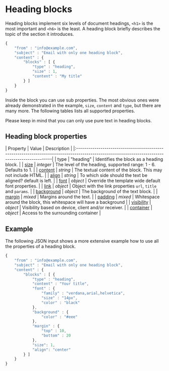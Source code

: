 # Heading blocks

Heading blocks implement six levels of document headings, `<h1>` is the most
important and `<h6>` is the least. A heading block briefly describes the topic
of the section it introduces.

```javascript
{
    "from" : "info@example.com",
    "subject" : "Email with only one heading block",
    "content" : {
        "blocks" : [ {
            "type" : "heading",
            "size" : 1,
            "content" : "My title"
        } ]
    }
}
```

Inside the block you can use sub properties. The most obvious ones were
already demonstrated in the example, `size`, `content` and `type`, but there are
many more. The following tables lists all supported properties.

Please keep in mind that you can only use pure text in heading blocks.

## Heading block properties

| Property | Value | Description                                                                                                                  |
|:------------------------------------------------------------------------------------------------------------------------------------------------|
| type | "heading" | Identifies the block as a heading block.                                                                                     |
| [size](copernica-docs:ResponsiveEmail/json/property-link) | _integer_ | The level of the heading, supported range: 1 - 6\. Defaults to 1.       |
| [content](copernica-docs:ResponsiveEmail/json/property-text-content) | _string_ | The textual content of the block. This may not include HTML.  |
| [align](copernica-docs:ResponsiveEmail/json/property-align) | _string_ | To which side should the text be aligned? default is left.             |
| [font](copernica-docs:ResponsiveEmail/json/property-font) | _object_ | Override the template wide default font properties.                      |
| [link](copernica-docs:ResponsiveEmail/json/property-link) | _object_ | Object with the link properties `url`, `title` and `params`.             |
| [background](copernica-docs:ResponsiveEmail/json/property-background) | _object_ | The background of the text block.                            |
| [margin](copernica-docs:ResponsiveEmail/json/property-margin) | _mixed_ | Margins around the text.                                              |
| [padding](copernica-docs:ResponsiveEmail/json/property-padding) | _mixed_ | Whitespace around the block, this whitespace will have a background |
| [visibility](copernica-docs:ResponsiveEmail/json/property-visibility) | _object_ | Visibility based on device, client and/or receiver.          |
| [container](copernica-docs:ResponsiveEmail/json/property-container) | _object_ | Access to the surrounding container                            |

## Example

The following JSON input shows a more extensive example how to use all the 
properties of a heading block.

```javascript
{
    "from" : "info@example.com",
    "subject" : "Email with only one heading block",
    "content" : {
        "blocks" : [ {
            "type" : "heading",
            "content" : "Your title",
            "font" : {
                "family" : "verdana,arial,helvetica",
                "size" : "14px",
                "color" : "black"
            },
            "background" : {
                "color" : "#eee"
            },
            "margin" : {
                "top" : 10,
                "bottom" : 20
            },
            "size": 1,
            "align": "center"
        } ]
    }
}
```

